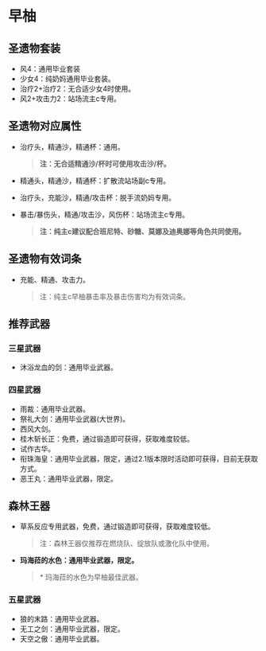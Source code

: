 
# 早柚

## 圣遗物套装

- 风4：通用毕业套装
- 少女4：纯奶妈通用毕业套装。
- 治疗2+治疗2：无合适少女4时使用。
- 风2+攻击力2：站场流主c专用。

## 圣遗物对应属性

- 治疗头，精通沙，精通杯：通用。

  > **注：无合适精通沙/杯时可使用攻击沙/杯。**  

- 精通头，精通沙，精通杯：扩散流站场副c专用。
- 治疗头，充能沙，精通/攻击杯：脱手流奶妈专用。
- 暴击/暴伤头，精通/攻击沙，风伤杯：站场流主c专用。

  > **注：纯主c建议配合班尼特、砂糖、莫娜及迪奥娜等角色共同使用。**  

## 圣遗物有效词条

- 充能、精通、攻击力。

  > 注：纯主c早柚暴击率及暴击伤害均为有效词条。  

## 推荐武器

### 三星武器

- 沐浴龙血的剑：通用毕业武器。

### 四星武器

- 雨裁：通用毕业武器。
- 祭礼大剑：通用毕业武器(大世界)。
- 西风大剑。
- 桂木斩长正：免费，通过锻造即可获得，获取难度较低。
- 试作古华。
- 衔珠海皇：通用毕业武器，限定，通过2.1版本限时活动即可获得，目前无获取方式。
- 恶王丸：通用毕业武器，限定。

## 森林王器

- 草系反应专用武器，免费，通过锻造即可获得，获取难度较低。

  > 注：森林王器仅推荐在燃烧队、绽放队或激化队中使用。  

- **玛海菈的水色：通用毕业武器，限定。**

  > \* 玛海菈的水色为早柚最佳武器。  

### 五星武器

- 狼的末路：通用毕业武器。
- 无工之剑：通用毕业武器，限定。
- 天空之傲：通用毕业武器。

